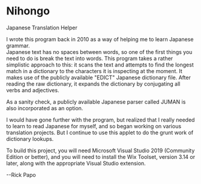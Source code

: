 # Nihongo
Japanese Translation Helper

I wrote this program back in 2010 as a way of helping me to learn Japanese grammar.  
Japanese text has no spaces between words, so one of the first things you need to
do is break the text into words.  This program takes a rather simplistic approach to 
this: it scans the text and attempts to find the longest match in a dictionary to the
characters it is inspecting at the moment.  It makes use of the publicly available
"EDICT" Japanese dictionary file.  After reading the raw dictionary, it expands the
dictionary by conjugating all verbs and adjectives.

As a sanity check, a publicly available Japanese parser called JUMAN is also incorporated
as an option.

I would have gone further with the program, but realized that I really needed to learn
to read Japanese for myself, and so began working on various translation projects.  But I
continue to use this applet to do the grunt work of dictionary lookups.

To build this project, you will need Microsoft Visual Studio 2019 (Community Edition or 
better), and you will need to install the Wix Toolset, version 3.14 or later, along with 
the appropriate Visual Studio extension.

--Rick Papo
